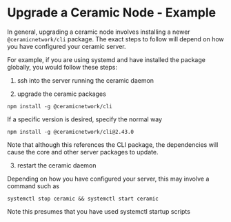 # Upgrade a Ceramic Node - Example

In general, upgrading a ceramic node involves installing a newer `@ceramicnetwork/cli` package.  The exact steps to follow will depend on how you have configured your ceramic server.  

For example, if you are using systemd and have installed the package globally, you would follow these steps:

1) ssh into the server running the ceramic daemon

2) upgrade the ceramic packages

`npm install -g @ceramicnetwork/cli`

If a specific version is desired, specify the normal way

`npm install -g @ceramicnetwork/cli@2.43.0`

Note that although this references the CLI package, the dependencies will cause the core and other server packages to update.

3) restart the ceramic daemon

Depending on how you have configured your server, this may involve a command such as

`systemctl stop ceramic && systemctl start ceramic`

Note this presumes that you have used systemctl startup scripts


